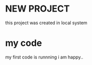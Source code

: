 # NEW PROJECT
this project was created in local system

# my code
my first code is runnning 
i am happy..